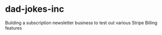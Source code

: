 # dad-jokes-inc
Building a subscription newsletter business to test out various Stripe Billing features
